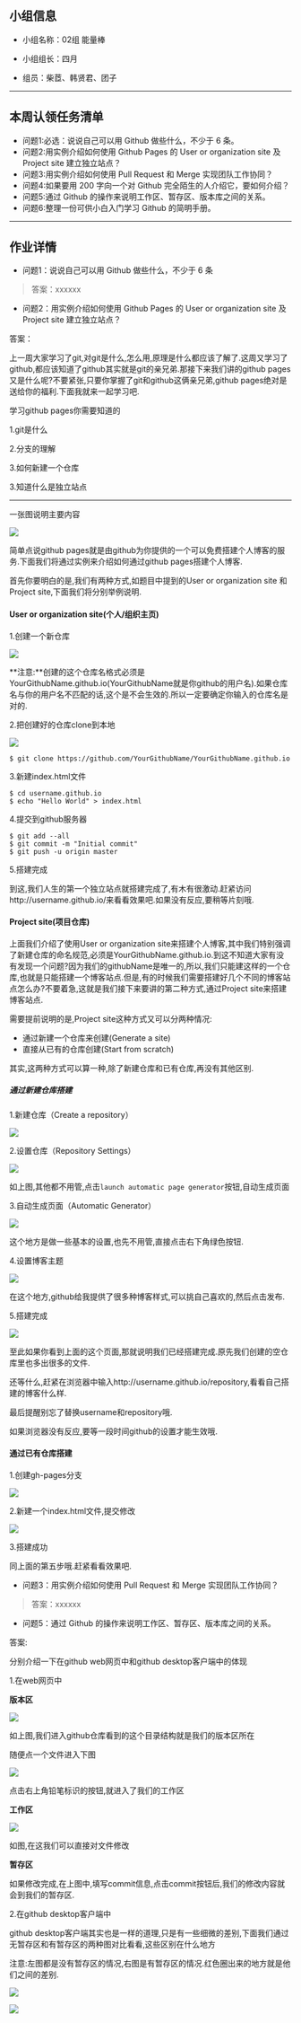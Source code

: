 ## 小组信息

- 小组名称：02组 能量棒

- 小组组长：四月

- 组员：柴茝、韩贤君、团子

----
## 本周认领任务清单

- 问题1:必选：说说自己可以用 Github 做些什么，不少于 6 条。
- 问题2:用实例介绍如何使用 Github Pages 的 User or organization site 及 Project site 建立独立站点？
- 问题3:用实例介绍如何使用 Pull Request 和 Merge 实现团队工作协同？
- 问题4:如果要用 200 字向一个对 Github 完全陌生的人介绍它，要如何介绍？
- 问题5:通过 Github 的操作来说明工作区、暂存区、版本库之间的关系。
- 问题6:整理一份可供小白入门学习 Github 的简明手册。

------
## 作业详情
- 问题1：说说自己可以用 Github 做些什么，不少于 6 条
> 答案：xxxxxx

- 问题2：用实例介绍如何使用 Github Pages 的 User or organization site 及 Project site 建立独立站点？



答案：

上一周大家学习了git,对git是什么,怎么用,原理是什么都应该了解了.这周又学习了github,都应该知道了github其实就是git的亲兄弟.那接下来我们讲的github pages又是什么呢?不要紧张,只要你掌握了git和github这俩亲兄弟,github pages绝对是送给你的福利.下面我就来一起学习吧.

学习github pages你需要知道的

1.git是什么

2.分支的理解

3.如何新建一个仓库

3.知道什么是独立站点

---

一张图说明主要内容

![](http://ww1.sinaimg.cn/mw690/8edca89bgw1f4nkx3ngdpj212g0gejt3.jpg)

简单点说github pages就是由github为你提供的一个可以免费搭建个人博客的服务.下面我们将通过实例来介绍如何通过github pages搭建个人博客.

首先你要明白的是,我们有两种方式,如题目中提到的User or organization site 和 Project site,下面我们将分别举例说明.

#### User or organization site(个人/组织主页)

1.创建一个新仓库

![](http://ww2.sinaimg.cn/mw690/8edca89bgw1f4nj6u6sk8j20o40gzdi1.jpg)

**注意:**创建的这个仓库名格式必须是YourGithubName.github.io(YourGithubName就是你github的用户名).如果仓库名与你的用户名不匹配的话,这个是不会生效的.所以一定要确定你输入的仓库名是对的.

2.把创建好的仓库clone到本地

![](http://ww2.sinaimg.cn/mw690/8edca89bgw1f4nj6v7l3pj20t40j5tbr.jpg)

```
$ git clone https://github.com/YourGithubName/YourGithubName.github.io
```

3.新建index.html文件

```
$ cd username.github.io
$ echo "Hello World" > index.html
```

4.提交到github服务器

```
$ git add --all
$ git commit -m "Initial commit"
$ git push -u origin master
```

5.搭建完成

到这,我们人生的第一个独立站点就搭建完成了,有木有很激动.赶紧访问http://username.github.io/来看看效果吧.如果没有反应,要稍等片刻哦.

#### Project site(项目仓库)

上面我们介绍了使用User or organization site来搭建个人博客,其中我们特别强调了新建仓库的命名规范,必须是YourGithubName.github.io.到这不知道大家有没有发现一个问题?因为我们的githubName是唯一的,所以,我们只能建这样的一个仓库,也就是只能搭建一个博客站点.但是,有的时候我们需要搭建好几个不同的博客站点怎么办?不要着急,这就是我们接下来要讲的第二种方式,通过Project site来搭建博客站点.

需要提前说明的是,Project site这种方式又可以分两种情况:

- 通过新建一个仓库来创建(Generate a site)
- 直接从已有的仓库创建(Start from scratch)

其实,这两种方式可以算一种,除了新建仓库和已有仓库,再没有其他区别.

##### 通过新建仓库搭建

1.新建仓库（Create a repository）

![](http://ww1.sinaimg.cn/mw690/8edca89bgw1f4nj6vg2afj20ph0gsac7.jpg)

2.设置仓库（Repository Settings）

![](http://ww2.sinaimg.cn/mw690/8edca89bgw1f4nj6w6pb2j20vr0rtq79.jpg)

如上图,其他都不用管,点击`launch automatic page generator`按钮,自动生成页面

3.自动生成页面（Automatic Generator）

![](http://ww4.sinaimg.cn/mw690/8edca89bgw1f4nj6x0lc6j20vd0qytdr.jpg)

这个地方是做一些基本的设置,也先不用管,直接点击右下角绿色按钮.

4.设置博客主题

![](http://ww2.sinaimg.cn/mw690/8edca89bgw1f4nj6xr1xnj20vf0sm7c9.jpg)

在这个地方,github给我提供了很多种博客样式,可以挑自己喜欢的,然后点击发布.

5.搭建完成

![](http://ww4.sinaimg.cn/mw690/8edca89bgw1f4nj6yw1kej20u70eggo9.jpg)

至此如果你看到上面的这个页面,那就说明我们已经搭建完成.原先我们创建的空仓库里也多出很多的文件.

还等什么,赶紧在浏览器中输入http://username.github.io/repository,看看自己搭建的博客什么样.

最后提醒别忘了替换username和repository哦.

如果浏览器没有反应,要等一段时间github的设置才能生效哦.

#### 通过已有仓库搭建

1.创建gh-pages分支

![](http://ww4.sinaimg.cn/mw690/8edca89bgw1f4nj6yzgokj20pw0drabr.jpg)

2.新建一个index.html文件,提交修改

![](http://ww1.sinaimg.cn/mw690/8edca89bgw1f4nj708677j20vb0skwgy.jpg)

3.搭建成功

同上面的第五步哦.赶紧看看效果吧.

- 问题3：用实例介绍如何使用 Pull Request 和 Merge 实现团队工作协同？
> 答案：xxxxxx

- 问题5：通过 Github 的操作来说明工作区、暂存区、版本库之间的关系。

答案:

分别介绍一下在github web网页中和github desktop客户端中的体现

1.在web网页中

**版本区**

![](http://ww3.sinaimg.cn/mw690/8edca89bgw1f4nk90277qj20v70rnn4u.jpg)

如上图,我们进入github仓库看到的这个目录结构就是我们的版本区所在

随便点一个文件进入下图

![](http://ww1.sinaimg.cn/mw690/8edca89bgw1f4nk90t8ryj20u20esmyl.jpg)

点击右上角铅笔标识的按钮,就进入了我们的工作区

**工作区**

![](http://ww1.sinaimg.cn/mw690/8edca89bgw1f4nk91ejkpj20vp0tf425.jpg)

如图,在这我们可以直接对文件修改

**暂存区**

如果修改完成,在上图中,填写commit信息,点击commit按钮后,我们的修改内容就会到我们的暂存区.

2.在github desktop客户端中

github desktop客户端其实也是一样的道理,只是有一些细微的差别,下面我们通过无暂存区和有暂存区的两种图对比看看,这些区别在什么地方

注意:左图都是没有暂存区的情况,右图是有暂存区的情况.红色圈出来的地方就是他们之间的差别.

![](http://ww1.sinaimg.cn/mw690/8edca89bgw1f4nkfr2w0zj20rt0dngqy.jpg)

![](http://ww1.sinaimg.cn/mw690/8edca89bgw1f4nkfs4x5hj20sa0cbwh8.jpg)






